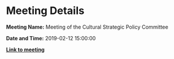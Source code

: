 # Meeting Details

**Meeting Name:** Meeting of the Cultural Strategic Policy Committee

**Date and Time:** 2019-02-12 15:00:00

**<a href="https://www.limerick.ie/council/whats-on/meeting-cultural-strategic-policy-committee" target="_blank">Link to meeting</a>**
